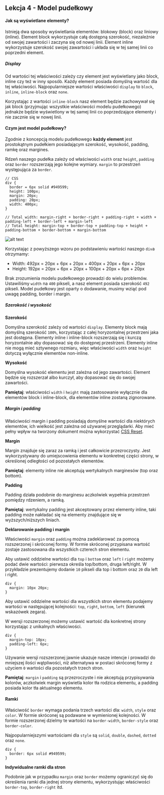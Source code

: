 ## Lekcja 4 - Model pudełkowy

#### Jak są wyświetlane elementy?

Istnieją dwa sposoby wyświetlania elementów: blokowy (block) oraz liniowy (inline). Element block wykorzystuje całą
dostępną szerokość, niezależnie od swojej zawartości i zaczyna się od nowej linii. Element inline wykorzystuje szerokość
swojej zawartości i układa się w tej samej linii co poprzedni element. 

##### Display

Od wartości tej właściwości zależy czy element jest wyświetlany jako block, inline czy też w inny sposób. Każdy element
posiada domyślną wartość dla tej właściwości. Najpopularniejsze wartości właściwości `display` to `block`, `inline`,
`inline-block` oraz `none`.

Korzystając z wartości `inline-block` nasz element będzie zachowywał się jak block (przyjmując wszystkie właściwości
modelu pudełkowego) jednakże będzie wyświetlony w tej samej linii co poprzedzające elementy i nie zacznie się w nowej linii.

#### Czym jest model pudełkowy?

Zgodnie z koncepcją modelu pudełkowego **każdy element** jest prostokątnym pudełkiem posiadającym szerokość, wysokość, padding,
ramkę oraz margines.

Rdzeń naszego pudełka zależy od właściwości `width` oraz `height`, `padding` oraz `border` rozszerzają jego kolejne wymiary.
`margin` to przestrzeń występująca za `border`.
```aidl
// CSS
div {
  border = 6px solid #949599;
  height: 100px;
  margin: 20px;
  padding: 20px;
  width: 400px;
}

// Total width: margin-right + border-right + padding-right + width + padding-left + border-left + margin-left
// Total height: margin-top + border-top + padding-top + height + padding-bottom + border-bottom + margin-bottom
```
![alt text](http://learn.shayhowe.com/assets/images/courses/html-css/opening-the-box-model/box-model.png "Model pudełkowy")

Korzystając z powyższego wzoru po podstawieniu wartości naszego `div`a otrzymamy:

+ Width: 492px = 20px + 6px + 20px + 400px + 20px + 6px + 20px
+ Height: 192px = 20px + 6px + 20px + 100px + 20px + 6px + 20px

Brak zrozumienia modelu pudełkowego prowadzi do wielu problemów. Ustawiliśmy `width` na `400` pikseli, a nasz element
posiada szerokość `492` pikseli. Model pudełkowy jest oparty o dodawanie, musimy wziąć pod uwagę padding, border i margin.

##### Szerokość i wysokość

**Szerokość**

Domyślna szerokość zależy od wartości `display`. Elementy block mają domyślną szerokość `100%`, korzystając z całej horyzontalnej
przestrzeni jaka jest dostępna. Elementy inline i inline-block rozszerzają się i kurczą horyzontalnie aby dopasować się do
dostępnej przestrzeni. Elementy inline nie mogą mieć sztywnego rozmiaru, więc właściwości `width` oraz `height` dotyczą
wyłącznie elementów non-inline.

**Wysokość**

Domyślna wysokość elementu jest zależna od jego zawartości. Element będzie się rozszerzał albo kurczył, aby dopasować
się do swojej zawartości.

**Pamiętaj**: właściwości `width` i `height` mają zastosowanie wyłącznie dla elementów block i inline-block, dla elementów
inline zostaną zignorowane.

##### Margin i padding

Właściwości margin i padding posiadają domyślne wartości dla niektórych elementów, ich wielkość jest zależna od używanej
przeglądarki. Aby mieć pełny wpływ na tworzony dokument można wykorzystać [CSS Reset](http://meyerweb.com/eric/tools/css/reset/).

**Margin**

Margin znajduje się zaraz za ramką i jest całkowicie przezroczysty. Jest wykorzystywany do umiejscowienia elementu w konkretnej
części strony, w określonej odległości od pozostałych elementów.

**Pamiętaj**: elementy inline nie akceptują wertykalnych marginesów (top oraz bottom).

**Padding**

Padding działa podobnie do marginesu aczkolwiek wypełnia przestrzeń pomiędzy rdzeniem, a ramką. 

**Pamiętaj**: wertykalny padding jest akceptowany przez elementy inline, taki padding może nakładać się na elementy
znajdujące się w wyższych/niższych liniach.

**Deklarowanie padding i margin**

Właściwości `margin` oraz `padding` można zadeklarować za pomocą rozszerzonej i skróconej formy. W formie skróconej
przypisana wartość zostaje zastosowana dla wszystkich czterech stron elementu.

Aby ustawić oddzielne wartości dla `top` i `bottom` oraz `left` i `right` możemy podać dwie wartości: pierwsza określa
top/bottom, druga left/right. W przykładzie prezentujemy dodanie `10` pikseli dla top i bottom oraz `20` dla left i right.
```aidl
div {
  margin: 10px 20px;
}
```
Aby ustawić oddzielne wartości dla wszystkich stron elementu podajemy wartości w następującej kolejności: `top`, `right`,
`bottom`, `left` (kierunek wskazówek zegara). 

W wersji rozszerzonej możemy ustawić wartość dla konkretnej strony korzystając z unikalnych właściwości. 
```aidl
div {
  margin-top: 10px;
  padding-left: 6px;
}
```
Używanie wersji rozszerzonej jawnie ukazuje nasze intencje i prowadzi do mniejszej ilości wątpliwości, niż alternatywa
w postaci skróconej formy z użyciem `0` wartości dla pozostałych trzech stron.

**Pamiętaj**: `margin` i `padding` są przezroczyste i nie akceptują przypisywania kolorów, aczkolwiek margin wyświetla kolor tła
rodzica elementu, a padding posiada kolor tła aktualnego elementu.

#### Ramki

Właściwość `border` wymaga podania trzech wartości dla: `width`, `style` oraz `color`. W formie skróconej są podawane
w wymienionej kolejności. W formie rozszerzonej dzielmy te wartości na `border-width`, `border-style` oraz `border-color`.

Najpopularniejszymi wartościami dla `style` są `solid`, `double`, `dashed`, `dotted` oraz `none`.
```aidl
div {
  border: 6px solid #949599;
}
```

**Indywidualne ramki dla stron**

Podobnie jak w przypadku `margin` oraz `border` możemy ograniczyć się do określenia ramki dla jednej strony elementu, 
wykorzystując właściwości `border-top`, `border-right` itd.
